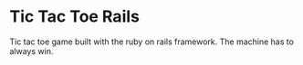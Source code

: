 Tic Tac Toe Rails
===================

Tic tac toe game built with the ruby on rails framework. The machine has to always win.